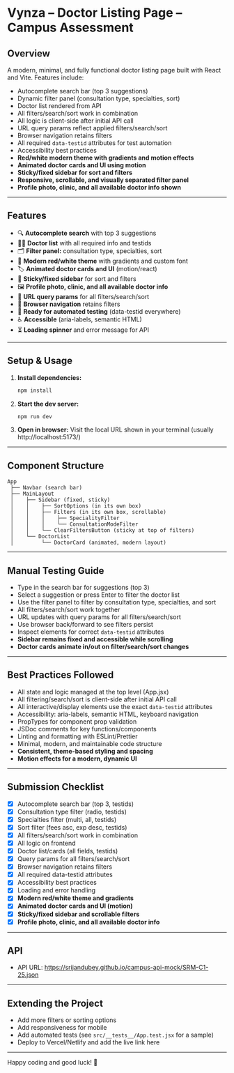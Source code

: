 # Vynza – Doctor Listing Page – Campus Assessment

## Overview
A modern, minimal, and fully functional doctor listing page built with React and Vite. Features include:
- Autocomplete search bar (top 3 suggestions)
- Dynamic filter panel (consultation type, specialties, sort)
- Doctor list rendered from API
- All filters/search/sort work in combination
- All logic is client-side after initial API call
- URL query params reflect applied filters/search/sort
- Browser navigation retains filters
- All required `data-testid` attributes for test automation
- Accessibility best practices
- **Red/white modern theme with gradients and motion effects**
- **Animated doctor cards and UI using motion**
- **Sticky/fixed sidebar for sort and filters**
- **Responsive, scrollable, and visually separated filter panel**
- **Profile photo, clinic, and all available doctor info shown**

---

## Features
- 🔍 **Autocomplete search** with top 3 suggestions
- 🧑‍⚕️ **Doctor list** with all required info and testids
- 🗂️ **Filter panel:** consultation type, specialties, sort
- 🎨 **Modern red/white theme** with gradients and custom font
- 🏷️ **Animated doctor cards and UI** (motion/react)
- 📌 **Sticky/fixed sidebar** for sort and filters
- 🖼️ **Profile photo, clinic, and all available doctor info**
- 🔗 **URL query params** for all filters/search/sort
- 🔄 **Browser navigation** retains filters
- 🧪 **Ready for automated testing** (data-testid everywhere)
- ♿ **Accessible** (aria-labels, semantic HTML)
- ⏳ **Loading spinner** and error message for API

---

## Setup & Usage

1. **Install dependencies:**
   ```sh
   npm install
   ```
2. **Start the dev server:**
   ```sh
   npm run dev
   ```
3. **Open in browser:**
   Visit the local URL shown in your terminal (usually http://localhost:5173/)

---

## Component Structure

```
App
 ├── Navbar (search bar)
 ├── MainLayout
 │    ├── Sidebar (fixed, sticky)
 │    │    ├── SortOptions (in its own box)
 │    │    ├── Filters (in its own box, scrollable)
 │    │    │    ├── SpecialityFilter
 │    │    │    └── ConsultationModeFilter
 │    │    └── ClearFiltersButton (sticky at top of filters)
 │    └── DoctorList
 │         └── DoctorCard (animated, modern layout)
```

---

## Manual Testing Guide
- Type in the search bar for suggestions (top 3)
- Select a suggestion or press Enter to filter the doctor list
- Use the filter panel to filter by consultation type, specialties, and sort
- All filters/search/sort work together
- URL updates with query params for all filters/search/sort
- Use browser back/forward to see filters persist
- Inspect elements for correct `data-testid` attributes
- **Sidebar remains fixed and accessible while scrolling**
- **Doctor cards animate in/out on filter/search/sort changes**

---

## Best Practices Followed
- All state and logic managed at the top level (App.jsx)
- All filtering/search/sort is client-side after initial API call
- All interactive/display elements use the exact `data-testid` attributes
- Accessibility: aria-labels, semantic HTML, keyboard navigation
- PropTypes for component prop validation
- JSDoc comments for key functions/components
- Linting and formatting with ESLint/Prettier
- Minimal, modern, and maintainable code structure
- **Consistent, theme-based styling and spacing**
- **Motion effects for a modern, dynamic UI**

---

## Submission Checklist
- [x] Autocomplete search bar (top 3, testids)
- [x] Consultation type filter (radio, testids)
- [x] Specialties filter (multi, all, testids)
- [x] Sort filter (fees asc, exp desc, testids)
- [x] All filters/search/sort work in combination
- [x] All logic on frontend
- [x] Doctor list/cards (all fields, testids)
- [x] Query params for all filters/search/sort
- [x] Browser navigation retains filters
- [x] All required data-testid attributes
- [x] Accessibility best practices
- [x] Loading and error handling
- [x] **Modern red/white theme and gradients**
- [x] **Animated doctor cards and UI (motion)**
- [x] **Sticky/fixed sidebar and scrollable filters**
- [x] **Profile photo, clinic, and all available doctor info**

---

## API
- API URL: https://srijandubey.github.io/campus-api-mock/SRM-C1-25.json

---

## Extending the Project
- Add more filters or sorting options
- Add responsiveness for mobile
- Add automated tests (see `src/__tests__/App.test.jsx` for a sample)
- Deploy to Vercel/Netlify and add the live link here

---

Happy coding and good luck! 🚀
